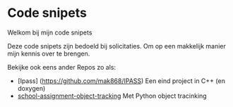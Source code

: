# Code snipets

Welkom bij mijn code snipets

Deze code snipets zijn bedoeld bij solicitaties. Om op een makkelijk manier mijn kennis over te brengen.

Bekijke ook eens ander Repos zo als:
 - [Ipass] (https://github.com/mak868/IPASS) Een eind project in C++ (en doxygen)
 - [school-assignment-object-tracking](https://github.com/mak868/school-assignment-object-tracking) Met Python object tracinking
